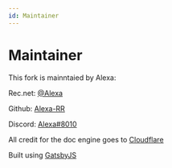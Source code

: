 ```yaml
---
id: Maintainer
---
```

# Maintainer

This fork is mainntaied by Alexa:

Rec.net: [@Alexa](https://rec.net/user/alexa)

Github: [Alexa-RR](https://github.com/alexa-RR)

Discord: [Alexa#8010](https://discord.com)


All credit for the doc engine goes to [Cloudflare](https://github.com/cloudflare/cloudflare-docs-engine)

Built using [GatsbyJS](https://www.gatsbyjs.com/)
